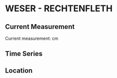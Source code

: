 # WESER - RECHTENFLETH

## Current Measurement

Current measurement: <Value topic="rivers/pegel-online/WESER/RECHTENFLETH/measurementValue"/> cm

## Time Series

<TimeSeries topic="rivers/pegel-online/WESER/RECHTENFLETH/measurementValue" period="week" />

## Location

<WorldMap>
  <Marker lat="53.38116191381195" lon="8.500553873494539" labelTopic="rivers/pegel-online/WESER/RECHTENFLETH/measurementValue" />
</WorldMap>
